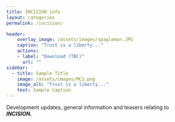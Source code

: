 ```yaml
---
title: INCISION info
layout: categories
permalink: /incision/

header:
    overlay_image: /assets/images/spaglemon.JPG
    caption: "Trust is a liberty..."
    actions: 
    - label: "Download (TBC)"
      url: ""
sidebar:
  - title: Sample Title
    image: /assets/images/MC1.png
    image_alt: "Trust is a liberty..."
    text: Sample Caption
---
```

Development updates, general information and teasers relating to **_INCISION._**
